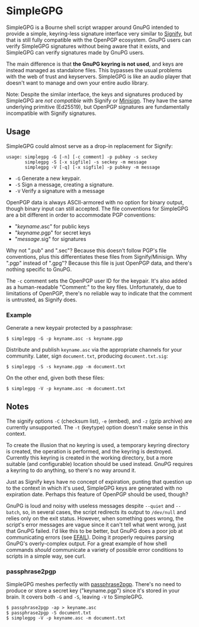 # SimpleGPG

SimpleGPG is a Bourne shell script wrapper around GnuPG intended to
provide a simple, keyring-less signature interface very similar to
[Signify][signify], but that is still fully compatible with the OpenPGP
ecosystem. GnuPG users can verify SimpleGPG signatures without being
aware that it exists, and SimpleGPG can verify signatures made by GnuPG
users.

The main difference is that **the GnuPG keyring is not used**, and keys
are instead managed as standalone files. This bypasses the usual
problems with the web of trust and keyservers. SimpleGPG is like an
audio player that doesn't want to manage and own your entire audio
library.

Note: Despite the similar interface, the keys and signatures produced by
SimpleGPG are *not compatible* with Signify or [Minisign][minisign].
They have the same underlying primitive (Ed25519), but OpenPGP
signatures are fundamentally incompatible with Signify signatures.

## Usage

SimpleGPG could almost serve as a drop-in replacement for Signify:

```
usage: simplegpg -G [-n] [-c comment] -p pubkey -s seckey
       simplegpg -S [-x sigfile] -s seckey -m message
       simplegpg -V [-q] [-x sigfile] -p pubkey -m message
```

* `-G` Generate a new keypair.
* `-S` Sign a message, creating a signature.
* `-V` Verify a signature with a message

OpenPGP data is always ASCII-armored with no option for binary output,
though binary input can still accepted. The file conventions for
SimpleGPG are a bit different in order to accommodate PGP conventions:

* "*keyname*.asc" for public keys
* "*keyname*.pgp" for secret keys
* "*message*.sig" for signatures

Why not ".pub" and ".sec"? Because this doesn't follow PGP's file
conventions, plus this differentiates these files from Signify/Minisign.
Why ".pgp" instead of ".gpg"? Because this file is just OpenPGP data,
and there's nothing specific to GnuPG.

The `-c` comment sets the OpenPGP user ID for the keypair. It's also
added as a human-readable "Comment:" to the key files. Unfortunately,
due to limitations of OpenPGP, there's no reliable way to indicate that
the comment is untrusted, as Signify does.

### Example

Generate a new keypair protected by a passphrase:

    $ simplegpg -G -p keyname.asc -s keyname.pgp

Distribute and publish `keyname.asc` via the appropriate channels for
your community. Later, sign `document.txt`, producing `document.txt.sig`:

    $ simplegpg -S -s keyname.pgp -m document.txt

On the other end, given both these files:

    $ simplegpg -V -p keyname.asc -m document.txt

## Notes

The signify options `-C` (checksum list), `-e` (embed), and `-z` (gzip
archive) are currently unsupported. The `-t` (keytype) option doesn't
make sense in this context.

To create the illusion that no keyring is used, a temporary keyring
directory is created, the operation is performed, and the keyring is
destroyed. Currently this keyring is created in the working directory,
but a more suitable (and configurable) location should be used instead.
GnuPG requires a keyring to do anything, so there's no way around it.

Just as Signify keys have no concept of expiration, punting that
question up to the context in which it's used, SimpleGPG keys are
generated with no expiration date. Perhaps this feature of OpenPGP
should be used, though?

GnuPG is loud and noisy with useless messages despite `--quiet` and
`--batch`, so, in several cases, the script redirects its output to
`/dev/null` and relies only on the exit status. However, when something
goes wrong, the script's error messages are vague since it can't tell
what went wrong, just that GnuPG failed. I'd like this to be better, but
GnuPG does a poor job at communicating errors (see [EFAIL][efail]).
Doing it properly requires parsing GnuPG's overly-complex output. For a
great example of how shell commands *should* communicate a variety of
possible error conditions to scripts in a simple way, see curl.

### passphrase2pgp

SimpleGPG meshes perfectly with [passphrase2pgp][p2p]. There's no need
to produce or store a secret key ("keyname.pgp") since it's stored in
your brain. It covers both `-G` and `-S`, leaving `-V` to SimpleGPG.

    $ passphrase2pgp -ap > keyname.asc
    $ passphrase2pgp -S document.txt
    $ simplegpg -V -p keyname.asc -m document.txt


[p2p]: https://github.com/skeeto/passphrase2pgp
[signify]: https://man.openbsd.org/signify
[minisign]: https://jedisct1.github.io/minisign/
[efail]: https://efail.de/
